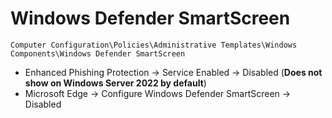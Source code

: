 # Windows Defender SmartScreen

`Computer Configuration\Policies\Administrative Templates\Windows Components\Windows Defender SmartScreen`

- Enhanced Phishing Protection -> Service Enabled -> Disabled (**Does not show on Windows Server 2022 by default**)
- Microsoft Edge -> Configure Windows Defender SmartScreen -> Disabled
